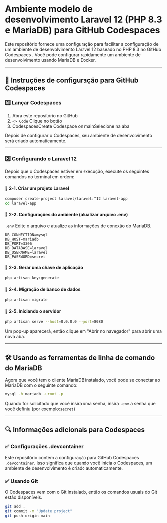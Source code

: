 # Ambiente modelo de desenvolvimento Laravel 12 (PHP 8.3 e MariaDB) para GitHub Codespaces

Este repositório fornece uma configuração para facilitar a configuração de um ambiente de desenvolvimento Laravel 12 baseado no PHP 8.3 no GitHub Codespaces . Você pode configurar rapidamente um ambiente de desenvolvimento usando MariaDB e Docker.

---

## 🚀 Instruções de configuração para GitHub Codespaces

### 1️⃣ Lançar Codespaces

1. Abra este repositório no GitHub
2. `<> Code` Clique no botão
3. CodespacesCreate Codespace on mainSelecione na aba

Depois de configurar o Codespaces, seu ambiente de desenvolvimento será criado automaticamente.

---

### 2️⃣ Configurando o Laravel 12

Depois que o Codespaces estiver em execução, execute os seguintes comandos no terminal em ordem:

#### 🔹 2-1. Criar um projeto Laravel

```bash
composer create-project laravel/laravel:^12 laravel-app
cd laravel-app
```

#### 🔹 2-2. Configurações do ambiente (atualizar arquivo .env)

`.env` Edite o arquivo e atualize as informações de conexão do MariaDB.

```dotenv
DB_CONNECTION=mysql
DB_HOST=mariadb
DB_PORT=3306
DB_DATABASE=laravel
DB_USERNAME=laravel
DB_PASSWORD=secret
```

#### 🔹 2-3. Gerar uma chave de aplicação

```bash
php artisan key:generate
```

#### 🔹 2-4. Migração de banco de dados

```bash
php artisan migrate
```

#### 🔹 2-5. Iniciando o servidor

```bash
php artisan serve --host=0.0.0.0 --port=8080
```

Um pop-up aparecerá, então clique em "Abrir no navegador" para abrir uma nova aba.

---

## 🛠 Usando as ferramentas de linha de comando do MariaDB

Agora que você tem o cliente MariaDB instalado, você pode se conectar ao MariaDB com o seguinte comando:

```bash
mysql -h mariadb -uroot -p
```

Quando for solicitado que você insira uma senha, insira `.env` a senha que você definiu (por exemplo:`secret`)

---

## 🔍 Informações adicionais para Codespaces

### ✅ Configurações .devcontainer

Este repositório contém a configuração para GitHub Codespaces `.devcontainer`. Isso significa que quando você inicia o Codespaces, um ambiente de desenvolvimento é criado automaticamente.

### ✅ Usando Git

O Codespaces vem com o Git instalado, então os comandos usuais do Git estão disponíveis.

```bash
git add .
git commit -m "Update project"
git push origin main
```
